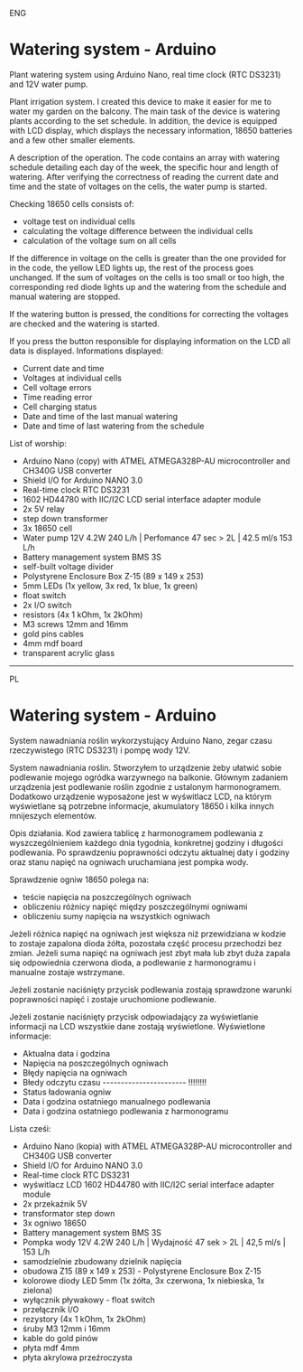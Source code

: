 ENG

# Watering system - Arduino

Plant watering system using Arduino Nano, real time clock (RTC DS3231) and 12V water pump.

Plant irrigation system.
I created this device to make it easier for me to water my garden on the balcony.
The main task of the device is watering plants according to the set schedule.
In addition, the device is equipped with LCD display, which displays the necessary information, 18650 batteries and a few other smaller elements.

A description of the operation.
The code contains an array with watering schedule detailing each day of the week, the specific hour and length of watering. After verifying the correctness of reading the current date and time and the state of voltages on the cells, the water pump is started.

Checking 18650 cells consists of:
- voltage test on individual cells
- calculating the voltage difference between the individual cells
- calculation of the voltage sum on all cells

If the difference in voltage on the cells is greater than the one provided for in the code, the yellow LED lights up, the rest of the process goes unchanged.
If the sum of voltages on the cells is too small or too high, the corresponding red diode lights up and the watering from the schedule and manual watering are stopped.

If the watering button is pressed, the conditions for correcting the voltages are checked and the watering is started.

If you press the button responsible for displaying information on the LCD all data is displayed.
Informations displayed:
- Current date and time
- Voltages at individual cells
- Cell voltage errors
- Time reading error
- Cell charging status
- Date and time of the last manual watering
- Date and time of last watering from the schedule

List of worship:
- Arduino Nano (copy) with ATMEL ATMEGA328P-AU microcontroller and CH340G USB converter
- Shield I/O for Arduino NANO 3.0
- Real-time clock RTC DS3231
- 1602 HD44780 with IIC/I2C LCD serial interface adapter module
- 2x 5V relay
- step down transformer
- 3x 18650 cell
- Water pump 12V 4.2W 240 L/h | Perfomance 47 sec > 2L | 42.5 ml/s 153 L/h
- Battery management system BMS 3S
- self-built voltage divider
- Polystyrene Enclosure Box Z-15 (89 x 149 x 253)
- 5mm LEDs (1x yellow, 3x red, 1x blue, 1x green)
- float switch
- 2x I/O switch
- resistors (4x 1 kOhm, 1x 2kOhm)
- M3 screws 12mm and 16mm
- gold pins cables
- 4mm mdf board
- transparent acrylic glass

-----------------------------------------------------------------------------------------------------------------------------

PL

# Watering system - Arduino

System nawadniania roślin wykorzystujący Arduino Nano, zegar czasu rzeczywistego (RTC DS3231) i pompę wody 12V.

System nawadniania roślin.
Stworzyłem to urządzenie żeby ułatwić sobie podlewanie mojego ogródka warzywnego na balkonie.
Głównym zadaniem urządzenia jest podlewanie roślin zgodnie z ustalonym harmonogramem.
Dodatkowo urządzenie wyposażone jest w wyświtlacz LCD, na którym wyświetlane są potrzebne informacje, akumulatory 18650 i kilka innych mnijeszych elementów.

Opis działania.
Kod zawiera tablicę z harmonogramem podlewania z wyszczególnieniem każdego dnia tygodnia, konkretnej godziny i długości podlewania. Po sprawdzeniu poprawności odczytu aktualnej daty i godziny oraz stanu napięć na ogniwach uruchamiana jest pompka wody.

Sprawdzenie ogniw 18650 polega na:
- teście napięcia na poszczególnych ogniwach
- obliczeniu różnicy napięć między poszczególnymi ogniwami
- obliczeniu sumy napięcia na wszystkich ogniwach

Jeżeli różnica napięć na ogniwach jest większa niż przewidziana w kodzie to zostaje zapalona dioda żółta, pozostała część procesu przechodzi bez zmian.
Jeżeli suma napięć na ogniwach jest zbyt mała lub zbyt duża zapala się odpowiednia czerwona dioda, a podlewanie z harmonogramu i manualne zostaje wstrzymane.

Jeżeli zostanie naciśnięty przycisk podlewania zostają sprawdzone warunki poprawności napięć i zostaje uruchomione podlewanie.

Jeżeli zostanie naciśnięty przycisk odpowiadający za wyświetlanie informacji na LCD wszystkie dane zostają wyświetlone.
Wyświetlone informacje:
- Aktualna data i godzina
- Napięcia na poszczególnych ogniwach
- Błędy napięcia na ogniwach
- Błedy odczytu czasu ----------------------- !!!!!!!!
- Status ładowania ogniw
- Data i godzina ostatniego manualnego podlewania
- Data i godzina ostatniego podlewania z harmonogramu

Lista cześi:
- Arduino Nano (kopia) with ATMEL ATMEGA328P-AU microcontroller and CH340G USB converter
- Shield I/O for Arduino NANO 3.0
- Real-time clock RTC DS3231
- wyświtlacz LCD 1602 HD44780 with IIC/I2C serial interface adapter module
- 2x przekaźnik 5V
- transformator step down
- 3x ogniwo 18650
- Battery management system BMS 3S
- Pompka wody 12V 4.2W 240 L/h | Wydajność 47 sek > 2L | 42,5 ml/s | 153 L/h
- samodzielnie zbudowany dzielnik napięcia
- obudowa Z15 (89 x 149 x 253) - Polystyrene Enclosure Box Z-15
- kolorowe diody LED 5mm (1x żółta, 3x czerwona, 1x niebieska, 1x zielona)
- wyłącznik pływakowy - float switch
- przełącznik I/O
- rezystory (4x 1 kOhm, 1x 2kOhm)
- śruby M3 12mm i 16mm
- kable do gold pinów
- płyta mdf 4mm
- płyta akrylowa przeźroczysta
